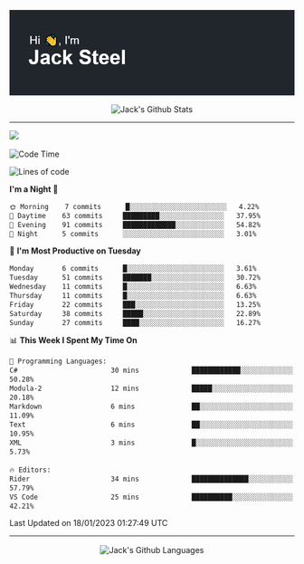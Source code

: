<p align="center">
  <img align="center" src="https://github.com/JackSteel97/JackSteel97/blob/main/header.png?raw=true" alt="Hi, I'm Jack Steel" /> 
 </p>
<p align="center">
 <img align="center" src="https://github-readme-stats.vercel.app/api?username=jacksteel97&show_icons=true&count_private=true&theme=dracula" alt="Jack's Github Stats" /> 
</p>

<hr/>

![](https://komarev.com/ghpvc/?username=jacksteel97&color=blue)
<!--START_SECTION:waka-->
![Code Time](http://img.shields.io/badge/Code%20Time-512%20hrs%2037%20mins-blue)

![Lines of code](https://img.shields.io/badge/From%20Hello%20World%20I%27ve%20Written-863%20Thousand%20lines%20of%20code-blue)

**I'm a Night 🦉** 

```text
🌞 Morning    7 commits      █░░░░░░░░░░░░░░░░░░░░░░░░   4.22% 
🌆 Daytime    63 commits     █████████░░░░░░░░░░░░░░░░   37.95% 
🌃 Evening    91 commits     █████████████░░░░░░░░░░░░   54.82% 
🌙 Night      5 commits      ░░░░░░░░░░░░░░░░░░░░░░░░░   3.01%

```
📅 **I'm Most Productive on Tuesday** 

```text
Monday       6 commits      █░░░░░░░░░░░░░░░░░░░░░░░░   3.61% 
Tuesday      51 commits     ███████░░░░░░░░░░░░░░░░░░   30.72% 
Wednesday    11 commits     █░░░░░░░░░░░░░░░░░░░░░░░░   6.63% 
Thursday     11 commits     █░░░░░░░░░░░░░░░░░░░░░░░░   6.63% 
Friday       22 commits     ███░░░░░░░░░░░░░░░░░░░░░░   13.25% 
Saturday     38 commits     █████░░░░░░░░░░░░░░░░░░░░   22.89% 
Sunday       27 commits     ████░░░░░░░░░░░░░░░░░░░░░   16.27%

```


📊 **This Week I Spent My Time On** 

```text
💬 Programming Languages: 
C#                       30 mins             ████████████░░░░░░░░░░░░░   50.28% 
Modula-2                 12 mins             █████░░░░░░░░░░░░░░░░░░░░   20.18% 
Markdown                 6 mins              ██░░░░░░░░░░░░░░░░░░░░░░░   11.09% 
Text                     6 mins              ██░░░░░░░░░░░░░░░░░░░░░░░   10.95% 
XML                      3 mins              █░░░░░░░░░░░░░░░░░░░░░░░░   5.73%

🔥 Editors: 
Rider                    34 mins             ██████████████░░░░░░░░░░░   57.79% 
VS Code                  25 mins             ██████████░░░░░░░░░░░░░░░   42.21%

```


 Last Updated on 18/01/2023 01:27:49 UTC
<!--END_SECTION:waka-->

<hr/>

<p align="center">
    <img align="center" src="http://github-profile-summary-cards.vercel.app/api/cards/repos-per-language?username=jacksteel97&theme=2077" alt="Jack's Github Languages" /> 
</p>
